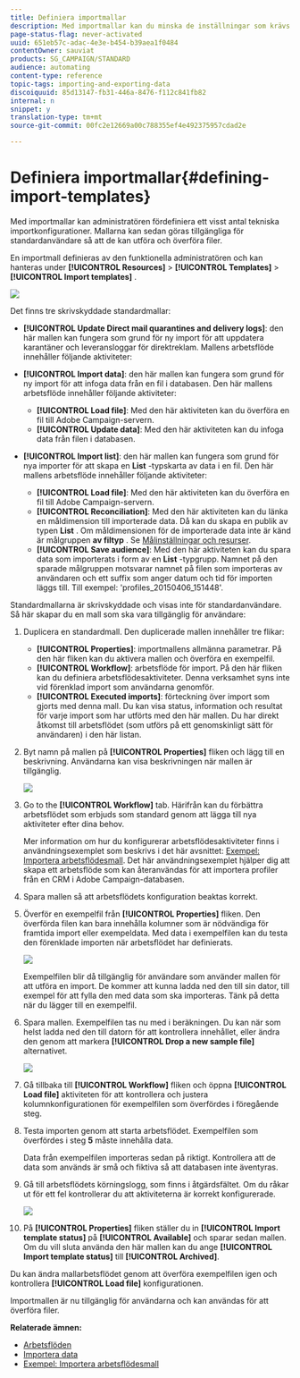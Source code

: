 ```yaml
---
title: Definiera importmallar
description: Med importmallar kan du minska de inställningar som krävs och importera data snabbare.
page-status-flag: never-activated
uuid: 651eb57c-adac-4e3e-b454-b39aea1f0484
contentOwner: sauviat
products: SG_CAMPAIGN/STANDARD
audience: automating
content-type: reference
topic-tags: importing-and-exporting-data
discoiquuid: 85d13147-fb31-446a-8476-f112c841fb82
internal: n
snippet: y
translation-type: tm+mt
source-git-commit: 00fc2e12669a00c788355ef4e492375957cdad2e

---
```



# Definiera importmallar{#defining-import-templates}

Med importmallar kan administratören fördefiniera ett visst antal tekniska importkonfigurationer. Mallarna kan sedan göras tillgängliga för standardanvändare så att de kan utföra och överföra filer.

En importmall definieras av den funktionella administratören och kan hanteras under **[!UICONTROL Resources]** > **[!UICONTROL Templates]** > **[!UICONTROL Import templates]** .

![](assets/import_template_list.png)

Det finns tre skrivskyddade standardmallar:

* **[!UICONTROL Update Direct mail quarantines and delivery logs]**: den här mallen kan fungera som grund för ny import för att uppdatera karantäner och leveransloggar för direktreklam. Mallens arbetsflöde innehåller följande aktiviteter:
* **[!UICONTROL Import data]**: den här mallen kan fungera som grund för ny import för att infoga data från en fil i databasen. Den här mallens arbetsflöde innehåller följande aktiviteter:

   * **[!UICONTROL Load file]**: Med den här aktiviteten kan du överföra en fil till Adobe Campaign-servern.
   * **[!UICONTROL Update data]**: Med den här aktiviteten kan du infoga data från filen i databasen.

* **[!UICONTROL Import list]**: den här mallen kan fungera som grund för nya importer för att skapa en **List** -typskarta av data i en fil. Den här mallens arbetsflöde innehåller följande aktiviteter:

   * **[!UICONTROL Load file]**: Med den här aktiviteten kan du överföra en fil till Adobe Campaign-servern.
   * **[!UICONTROL Reconciliation]**: Med den här aktiviteten kan du länka en måldimension till importerade data. Då kan du skapa en publik av typen **List** . Om måldimensionen för de importerade data inte är känd är målgruppen **av filtyp** . Se [Målinställningar och resurser](../../automating/using/query.md#targeting-dimensions-and-resources).
   * **[!UICONTROL Save audience]**: Med den här aktiviteten kan du spara data som importerats i form av en **List** -typgrupp. Namnet på den sparade målgruppen motsvarar namnet på filen som importeras av användaren och ett suffix som anger datum och tid för importen läggs till. Till exempel: &#39;profiles_20150406_151448&#39;.

Standardmallarna är skrivskyddade och visas inte för standardanvändare. Så här skapar du en mall som ska vara tillgänglig för användare:

1. Duplicera en standardmall. Den duplicerade mallen innehåller tre flikar:

   * **[!UICONTROL Properties]**: importmallens allmänna parametrar. På den här fliken kan du aktivera mallen och överföra en exempelfil.
   * **[!UICONTROL Workflow]**: arbetsflöde för import. På den här fliken kan du definiera arbetsflödesaktiviteter. Denna verksamhet syns inte vid förenklad import som användarna genomför.
   * **[!UICONTROL Executed imports]**: förteckning över import som gjorts med denna mall. Du kan visa status, information och resultat för varje import som har utförts med den här mallen. Du har direkt åtkomst till arbetsflödet (som utförs på ett genomskinligt sätt för användaren) i den här listan.

1. Byt namn på mallen på **[!UICONTROL Properties]** fliken och lägg till en beskrivning. Användarna kan visa beskrivningen när mallen är tillgänglig.

   ![](assets/simplified_import_model1.png)

1. Go to the **[!UICONTROL Workflow]** tab. Härifrån kan du förbättra arbetsflödet som erbjuds som standard genom att lägga till nya aktiviteter efter dina behov.

   Mer information om hur du konfigurerar arbetsflödesaktiviteter finns i användningsexemplet som beskrivs i det här avsnittet: [Exempel: Importera arbetsflödesmall](../../automating/using/importing-data.md#example--import-workflow-template). Det här användningsexemplet hjälper dig att skapa ett arbetsflöde som kan återanvändas för att importera profiler från en CRM i Adobe Campaign-databasen.

1. Spara mallen så att arbetsflödets konfiguration beaktas korrekt.
1. Överför en exempelfil från **[!UICONTROL Properties]** fliken. Den överförda filen kan bara innehålla kolumner som är nödvändiga för framtida import eller exempeldata. Med data i exempelfilen kan du testa den förenklade importen när arbetsflödet har definierats.

   ![](assets/import_template_sample.png)

   Exempelfilen blir då tillgänglig för användare som använder mallen för att utföra en import. De kommer att kunna ladda ned den till sin dator, till exempel för att fylla den med data som ska importeras. Tänk på detta när du lägger till en exempelfil.

1. Spara mallen. Exempelfilen tas nu med i beräkningen. Du kan när som helst ladda ned den till datorn för att kontrollera innehållet, eller ändra den genom att markera **[!UICONTROL Drop a new sample file]** alternativet.

   ![](assets/simplified_import_model2.png)

1. Gå tillbaka till **[!UICONTROL Workflow]** fliken och öppna **[!UICONTROL Load file]** aktiviteten för att kontrollera och justera kolumnkonfigurationen för exempelfilen som överfördes i föregående steg.
1. Testa importen genom att starta arbetsflödet. Exempelfilen som överfördes i steg **5** måste innehålla data.

   Data från exempelfilen importeras sedan på riktigt. Kontrollera att de data som används är små och fiktiva så att databasen inte äventyras.

1. Gå till arbetsflödets körningslogg, som finns i åtgärdsfältet. Om du råkar ut för ett fel kontrollerar du att aktiviteterna är korrekt konfigurerade.

   ![](assets/simplified_import_model3.png)

1. På **[!UICONTROL Properties]** fliken ställer du in **[!UICONTROL Import template status]** på **[!UICONTROL Available]** och sparar sedan mallen. Om du vill sluta använda den här mallen kan du ange **[!UICONTROL Import template status]** till **[!UICONTROL Archived]**.

Du kan ändra mallarbetsflödet genom att överföra exempelfilen igen och kontrollera **[!UICONTROL Load file]** konfigurationen.

Importmallen är nu tillgänglig för användarna och kan användas för att överföra filer.

**Relaterade ämnen:**

* [Arbetsflöden](../../automating/using/discovering-workflows.md)
* [Importera data](../../automating/using/importing-data.md)
* [Exempel: Importera arbetsflödesmall](../../automating/using/importing-data.md#example--import-workflow-template)

